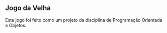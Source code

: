 ## Jogo da Velha

Este jogo foi feito como um projeto da disciplina de Programação Orientada a Objetos.

